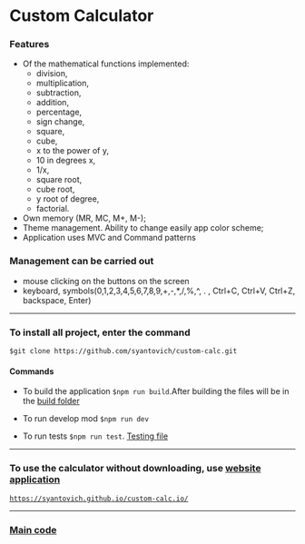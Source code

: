 # Custom Calculator

### Features

- Of the mathematical functions implemented:
  - division,
  - multiplication,
  - subtraction,
  - addition,
  - percentage,
  - sign change,
  - square,
  - cube,
  - x to the power of y,
  - 10 in
    degrees x,
  - 1/x,
  - square root,
  - cube root,
  - y root of degree,
  - factorial.
- Own memory (MR, MC, M+, M-);
- Theme management. Ability to change easily
  app color scheme;
- Application uses MVC and Command patterns


### Management can be carried out

- mouse clicking on the buttons on the screen
- keyboard, symbols(0,1,2,3,4,5,6,7,8,9,+,-,*,/,%,^, . , Ctrl+C, Ctrl+V, Ctrl+Z, backspace, Enter)
---

### To install all project, enter the command

`$git clone https://github.com/syantovich/custom-calc.git`
#### Commands
- To build the application
`$npm run build`.After building the files will be in the [build folder](./build)
- To run develop mod `$npm run dev`

- To run tests `$npm run test`. [Testing file](./src/Calculator.test.js)

---

### To use the calculator without downloading, use [website application](https://syantovich.github.io/custom-calc.io/)

[`https://syantovich.github.io/custom-calc.io/`](https://syantovich.github.io/custom-calc.io/)

---
### [Main code](./src/Readme.md)